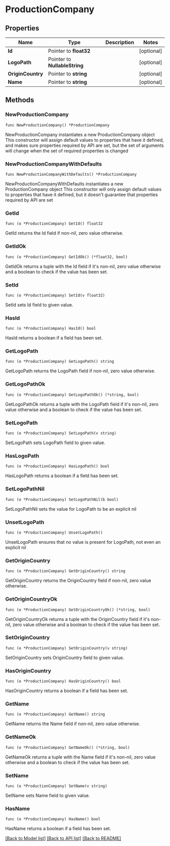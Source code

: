 # ProductionCompany

## Properties

Name | Type | Description | Notes
------------ | ------------- | ------------- | -------------
**Id** | Pointer to **float32** |  | [optional] 
**LogoPath** | Pointer to **NullableString** |  | [optional] 
**OriginCountry** | Pointer to **string** |  | [optional] 
**Name** | Pointer to **string** |  | [optional] 

## Methods

### NewProductionCompany

`func NewProductionCompany() *ProductionCompany`

NewProductionCompany instantiates a new ProductionCompany object
This constructor will assign default values to properties that have it defined,
and makes sure properties required by API are set, but the set of arguments
will change when the set of required properties is changed

### NewProductionCompanyWithDefaults

`func NewProductionCompanyWithDefaults() *ProductionCompany`

NewProductionCompanyWithDefaults instantiates a new ProductionCompany object
This constructor will only assign default values to properties that have it defined,
but it doesn't guarantee that properties required by API are set

### GetId

`func (o *ProductionCompany) GetId() float32`

GetId returns the Id field if non-nil, zero value otherwise.

### GetIdOk

`func (o *ProductionCompany) GetIdOk() (*float32, bool)`

GetIdOk returns a tuple with the Id field if it's non-nil, zero value otherwise
and a boolean to check if the value has been set.

### SetId

`func (o *ProductionCompany) SetId(v float32)`

SetId sets Id field to given value.

### HasId

`func (o *ProductionCompany) HasId() bool`

HasId returns a boolean if a field has been set.

### GetLogoPath

`func (o *ProductionCompany) GetLogoPath() string`

GetLogoPath returns the LogoPath field if non-nil, zero value otherwise.

### GetLogoPathOk

`func (o *ProductionCompany) GetLogoPathOk() (*string, bool)`

GetLogoPathOk returns a tuple with the LogoPath field if it's non-nil, zero value otherwise
and a boolean to check if the value has been set.

### SetLogoPath

`func (o *ProductionCompany) SetLogoPath(v string)`

SetLogoPath sets LogoPath field to given value.

### HasLogoPath

`func (o *ProductionCompany) HasLogoPath() bool`

HasLogoPath returns a boolean if a field has been set.

### SetLogoPathNil

`func (o *ProductionCompany) SetLogoPathNil(b bool)`

 SetLogoPathNil sets the value for LogoPath to be an explicit nil

### UnsetLogoPath
`func (o *ProductionCompany) UnsetLogoPath()`

UnsetLogoPath ensures that no value is present for LogoPath, not even an explicit nil
### GetOriginCountry

`func (o *ProductionCompany) GetOriginCountry() string`

GetOriginCountry returns the OriginCountry field if non-nil, zero value otherwise.

### GetOriginCountryOk

`func (o *ProductionCompany) GetOriginCountryOk() (*string, bool)`

GetOriginCountryOk returns a tuple with the OriginCountry field if it's non-nil, zero value otherwise
and a boolean to check if the value has been set.

### SetOriginCountry

`func (o *ProductionCompany) SetOriginCountry(v string)`

SetOriginCountry sets OriginCountry field to given value.

### HasOriginCountry

`func (o *ProductionCompany) HasOriginCountry() bool`

HasOriginCountry returns a boolean if a field has been set.

### GetName

`func (o *ProductionCompany) GetName() string`

GetName returns the Name field if non-nil, zero value otherwise.

### GetNameOk

`func (o *ProductionCompany) GetNameOk() (*string, bool)`

GetNameOk returns a tuple with the Name field if it's non-nil, zero value otherwise
and a boolean to check if the value has been set.

### SetName

`func (o *ProductionCompany) SetName(v string)`

SetName sets Name field to given value.

### HasName

`func (o *ProductionCompany) HasName() bool`

HasName returns a boolean if a field has been set.


[[Back to Model list]](../README.md#documentation-for-models) [[Back to API list]](../README.md#documentation-for-api-endpoints) [[Back to README]](../README.md)


